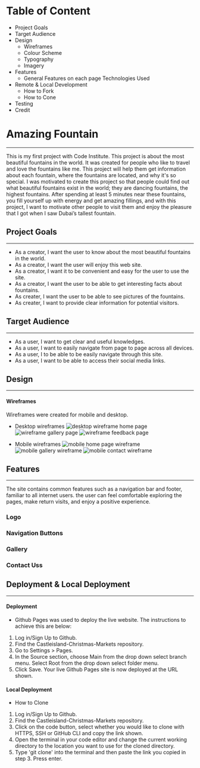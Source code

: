 # Table of Content

* Project Goals
* Target Audience
* Design
  * Wireframes
  * Colour Scheme
  * Typography
  * Imagery
* Features
   * General Features on each page
 Technologies Used
* Remote & Local Development
  * How to Fork
  * How to Cone
* Testing
* Credit

# Amazing Fountain
***
This is my first project with Code Institute. This project is about the most beautiful fountains in the world. It was created for people who like to travel and love the fountains like me. This project will help them get information about each fountain, where the fountains are located, and why it's so special. I was motivated to create this project so that people could find out what beautiful fountains exist in the world; they are dancing fountains, the highest fountains. After spending at least 5 minutes near these fountains, you fill yourself up with energy and get amazing fillings, and with this project, I want to motivate other people to visit them and enjoy the pleasure that I got when I saw Dubai’s tallest fountain.

## Project Goals
***
* As a creator, I want the user to know about the most beautiful fountains in the world.
* As a creator, I want the user will enjoy this web site.
* As a creator, I want it to be convenient and easy for the user to use the site.
 * As a creator, I want the user to be able to get interesting facts about fountains.
 * As  creater, I want the user to be able to see pictures of the fountains.
 * As creater, I want to provide clear information for potential visitors.

 ## Target Audience
 ***
 * As a user, I want to get clear and useful knowledges.
 * As a user, I want to easily navigate from page to page across all devices.
 * As a user, I to be able to be easily navigate through this site.
 * As a user, I want to be able to access their social media links.



 ## Design
 ***

 #### Wireframes

 Wireframes were created for mobile and desktop.

  * Desktop wireframes
 ![desktop wireframe home page](assets/images/wireframedesktop2.png)
 ![wireframe gallery page](assets/images/wireframedesktop.png)
 ![wireframe feedback page](assets/images/wireframedesktop1.png)

  * Mobile wireframes
 ![mobile home page wireframe](assets/images/wireframemobile2.png)
 ![mobile gallery wireframe](assets/images/wireframemobile1.png)
 ![mobile contact wireframe](assets/images/wireframemobile.png)

## Features
***
The site contains common features such as a navigation bar and footer, familiar to all internet users. the user can feel comfortable exploring the pages, make return visits, and enjoy a positive experience.

### Logo
### Navigation Buttons
### Gallery
### Contact Uss




 ## Deployment & Local Deployment
 ***
 #### Deployment
 * Github Pages was used to deploy the live website. The instructions to achieve this are below:

1. Log in/Sign Up to Github.
2. Find the Castleisland-Christmas-Markets repository.
3. Go to Settings > Pages.
4. In the Source section, choose Main from the drop down select branch menu. Select Root from the drop down select folder menu.
5. Click Save. Your live Github Pages site is now deployed at the URL shown.

#### Local Deployment

 * How to Clone

1. Log in/Sign Up to Github.
2. Find the Castleisland-Christmas-Markets repository.
3. Click on the code button, select whether you would like to clone with HTTPS, SSH or GitHub CLI and copy the link shown.
4. Open the terminal in your code editor and change the current working directory to the location you want to use for the cloned directory.
5. Type 'git clone' into the terminal and then paste the link you copied in step 3. Press enter.